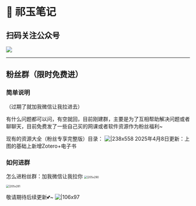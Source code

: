 # 📒 祁玉笔记

## 扫码关注公众号

![](https://imgs-1302581161.cos.ap-guangzhou.myqcloud.com/ob/20250604234008393.webp)



---

## 粉丝群（限时免费进）
### 简单说明
（过期了就加我微信让我拉进去）

有什么问题都可以问，有空就回，目前刚建群，主要是为了互相帮助解决问题或者聊聊天，目前免费发了一些自己买的网课或者软件资源作为粉丝福利~

现有的资源大全（粉丝专享完整版）目录：
![|238x558](https://imgs-1302581161.cos.ap-guangzhou.myqcloud.com/ob/20250408131420749.webp)
2025年4月8日更新：上图的基础上新增Zotero+电子书

### 如何进群
怎么进粉丝群：加我微信让我拉你
<img src="https://imgs-1302581161.cos.ap-guangzhou.myqcloud.com/ob/20250408105036154.webp" alt="|205x290" style="zoom:50%;" />

<img src="https://imgs-1302581161.cos.ap-guangzhou.myqcloud.com/ob/20250408161108179.webp" alt="|205x281" style="zoom:50%;" />

敬请期待后续更新💕~
![|106x97](https://imgs-1302581161.cos.ap-guangzhou.myqcloud.com/ob/20250408030437881.webp)
